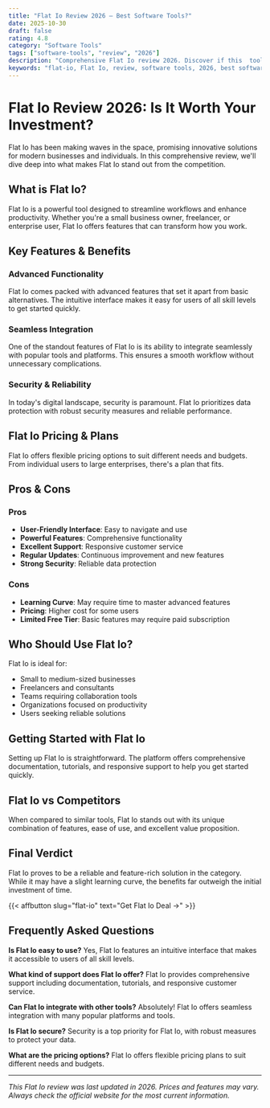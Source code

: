 ```yaml
---
title: "Flat Io Review 2026 – Best Software Tools?"
date: 2025-10-30
draft: false
rating: 4.8
category: "Software Tools"
tags: ["software-tools", "review", "2026"]
description: "Comprehensive Flat Io review 2026. Discover if this  tool is the best choice for your needs."
keywords: "flat-io, Flat Io, review, software tools, 2026, best software tools"
---
```


# Flat Io Review 2026: Is It Worth Your Investment?

Flat Io has been making waves in the  space, promising innovative solutions for modern businesses and individuals. In this comprehensive review, we'll dive deep into what makes Flat Io stand out from the competition.

## What is Flat Io?

Flat Io is a powerful  tool designed to streamline workflows and enhance productivity. Whether you're a small business owner, freelancer, or enterprise user, Flat Io offers features that can transform how you work.

## Key Features & Benefits

### Advanced Functionality
Flat Io comes packed with advanced features that set it apart from basic alternatives. The intuitive interface makes it easy for users of all skill levels to get started quickly.

### Seamless Integration
One of the standout features of Flat Io is its ability to integrate seamlessly with popular tools and platforms. This ensures a smooth workflow without unnecessary complications.

### Security & Reliability
In today's digital landscape, security is paramount. Flat Io prioritizes data protection with robust security measures and reliable performance.

## Flat Io Pricing & Plans

Flat Io offers flexible pricing options to suit different needs and budgets. From individual users to large enterprises, there's a plan that fits.

## Pros & Cons

### Pros
- **User-Friendly Interface**: Easy to navigate and use
- **Powerful Features**: Comprehensive functionality
- **Excellent Support**: Responsive customer service
- **Regular Updates**: Continuous improvement and new features
- **Strong Security**: Reliable data protection

### Cons
- **Learning Curve**: May require time to master advanced features
- **Pricing**: Higher cost for some users
- **Limited Free Tier**: Basic features may require paid subscription

## Who Should Use Flat Io?

Flat Io is ideal for:
- Small to medium-sized businesses
- Freelancers and consultants
- Teams requiring collaboration tools
- Organizations focused on productivity
- Users seeking reliable  solutions

## Getting Started with Flat Io

Setting up Flat Io is straightforward. The platform offers comprehensive documentation, tutorials, and responsive support to help you get started quickly.

## Flat Io vs Competitors

When compared to similar tools, Flat Io stands out with its unique combination of features, ease of use, and excellent value proposition.

## Final Verdict

Flat Io proves to be a reliable and feature-rich solution in the  category. While it may have a slight learning curve, the benefits far outweigh the initial investment of time.

{{< affbutton slug="flat-io" text="Get Flat Io Deal →" >}}

## Frequently Asked Questions

**Is Flat Io easy to use?**
Yes, Flat Io features an intuitive interface that makes it accessible to users of all skill levels.

**What kind of support does Flat Io offer?**
Flat Io provides comprehensive support including documentation, tutorials, and responsive customer service.

**Can Flat Io integrate with other tools?**
Absolutely! Flat Io offers seamless integration with many popular platforms and tools.

**Is Flat Io secure?**
Security is a top priority for Flat Io, with robust measures to protect your data.

**What are the pricing options?**
Flat Io offers flexible pricing plans to suit different needs and budgets.

---

*This Flat Io review was last updated in 2026. Prices and features may vary. Always check the official website for the most current information.*
